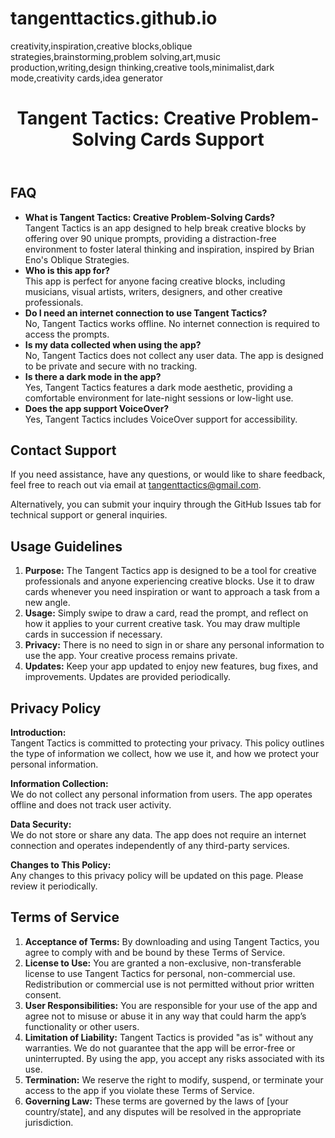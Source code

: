 # tangenttactics.github.io
creativity,inspiration,creative blocks,oblique strategies,brainstorming,problem solving,art,music production,writing,design thinking,creative tools,minimalist,dark mode,creativity cards,idea generator

<!DOCTYPE html>
<html lang="en">
<head>
    <meta charset="UTF-8">
    <meta name="viewport" content="width=device-width, initial-scale=1.0">
    <title>Tangent Tactics: Creative Problem-Solving Cards Support</title>
   
</head>
<body>

<header>
    <h1>Tangent Tactics: Creative Problem-Solving Cards Support</h1>
</header>

<section class="faq">
    <h2>FAQ</h2>
    <ul>
        <li><strong>What is Tangent Tactics: Creative Problem-Solving Cards?</strong><br>
            Tangent Tactics is an app designed to help break creative blocks by offering over 90 unique prompts, providing a distraction-free environment to foster lateral thinking and inspiration, inspired by Brian Eno's Oblique Strategies.</li>
        <li><strong>Who is this app for?</strong><br>
            This app is perfect for anyone facing creative blocks, including musicians, visual artists, writers, designers, and other creative professionals.</li>
        <li><strong>Do I need an internet connection to use Tangent Tactics?</strong><br>
            No, Tangent Tactics works offline. No internet connection is required to access the prompts.</li>
        <li><strong>Is my data collected when using the app?</strong><br>
            No, Tangent Tactics does not collect any user data. The app is designed to be private and secure with no tracking.</li>
        <li><strong>Is there a dark mode in the app?</strong><br>
            Yes, Tangent Tactics features a dark mode aesthetic, providing a comfortable environment for late-night sessions or low-light use.</li>
        <li><strong>Does the app support VoiceOver?</strong><br>
            Yes, Tangent Tactics includes VoiceOver support for accessibility.</li>
    </ul>
</section>

<section class="contact-form">
    <h2>Contact Support</h2>
    <p>If you need assistance, have any questions, or would like to share feedback, feel free to reach out via email at <a href="mailto:tangenttactics@gmail.com">tangenttactics@gmail.com</a>.</p>
    <p>Alternatively, you can submit your inquiry through the GitHub Issues tab for technical support or general inquiries.</p>

</section>

<section class="usage-guidelines">
    <h2>Usage Guidelines</h2>
    <ol>
        <li><strong>Purpose:</strong> The Tangent Tactics app is designed to be a tool for creative professionals and anyone experiencing creative blocks. Use it to draw cards whenever you need inspiration or want to approach a task from a new angle.</li>
        <li><strong>Usage:</strong> Simply swipe to draw a card, read the prompt, and reflect on how it applies to your current creative task. You may draw multiple cards in succession if necessary.</li>
        <li><strong>Privacy:</strong> There is no need to sign in or share any personal information to use the app. Your creative process remains private.</li>
        <li><strong>Updates:</strong> Keep your app updated to enjoy new features, bug fixes, and improvements. Updates are provided periodically.</li>
    </ol>
</section>

<section class="privacy-policy">
    <h2>Privacy Policy</h2>
    <p><strong>Introduction:</strong><br>
        Tangent Tactics is committed to protecting your privacy. This policy outlines the type of information we collect, how we use it, and how we protect your personal information.</p>
    <p><strong>Information Collection:</strong><br>
        We do not collect any personal information from users. The app operates offline and does not track user activity.</p>
    <p><strong>Data Security:</strong><br>
        We do not store or share any data. The app does not require an internet connection and operates independently of any third-party services.</p>
    <p><strong>Changes to This Policy:</strong><br>
        Any changes to this privacy policy will be updated on this page. Please review it periodically.</p>
</section>

<section class="terms-of-service">
    <h2>Terms of Service</h2>
    <ol>
        <li><strong>Acceptance of Terms:</strong> By downloading and using Tangent Tactics, you agree to comply with and be bound by these Terms of Service.</li>
        <li><strong>License to Use:</strong> You are granted a non-exclusive, non-transferable license to use Tangent Tactics for personal, non-commercial use. Redistribution or commercial use is not permitted without prior written consent.</li>
        <li><strong>User Responsibilities:</strong> You are responsible for your use of the app and agree not to misuse or abuse it in any way that could harm the app’s functionality or other users.</li>
        <li><strong>Limitation of Liability:</strong> Tangent Tactics is provided "as is" without any warranties. We do not guarantee that the app will be error-free or uninterrupted. By using the app, you accept any risks associated with its use.</li>
        <li><strong>Termination:</strong> We reserve the right to modify, suspend, or terminate your access to the app if you violate these Terms of Service.</li>
        <li><strong>Governing Law:</strong> These terms are governed by the laws of [your country/state], and any disputes will be resolved in the appropriate jurisdiction.</li>
    </ol>
</section>

</body>
</html>
